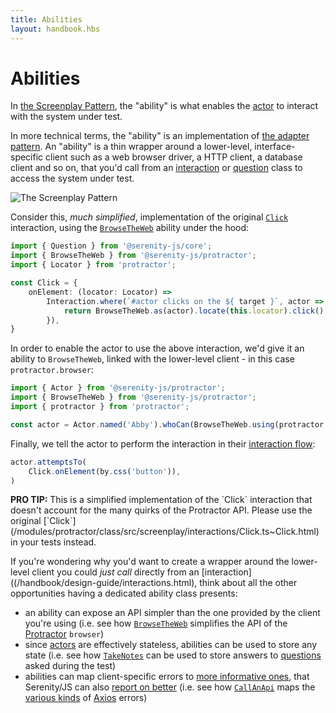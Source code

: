 ```yaml
---
title: Abilities
layout: handbook.hbs
---
```

# Abilities

In [the Screenplay Pattern](/handbook/design-guide/screenplay-pattern.html), the "ability" is what enables
the [actor](/handbook/design-guide/actors.html) to interact with the system under test.

In more technical terms, the "ability" is an implementation of [the adapter pattern](https://en.wikipedia.org/wiki/Adapter_pattern).
An "ability" is a thin wrapper around a lower-level, interface-specific client such as a web browser driver, a HTTP client, a database client and so on, that you'd call from an [interaction](/handbook/design-guide/interactions.html) or [question](/handbook/design-guide/questions.html) class to access the system under test.

![The Screenplay Pattern](/handbook/design-guide/images/the-screenplay-pattern.png)

Consider this, _much simplified_, implementation of the original [`Click`](/modules/protractor/class/src/screenplay/interactions/Click.ts~Click.html) interaction, using the [`BrowseTheWeb`](/modules/protractor/class/src/screenplay/abilities/BrowseTheWeb.ts~BrowseTheWeb.html) ability under the hood:

```typescript
import { Question } from '@serenity-js/core';
import { BrowseTheWeb } from '@serenity-js/protractor';
import { Locator } from 'protractor';

const Click = {
    onElement: (locator: Locator) =>
        Interaction.where(`#actor clicks on the ${ target }`, actor => {
            return BrowseTheWeb.as(actor).locate(this.locator).click();
        }),
}
```

In order to enable the actor to use the above interaction, we'd give it an ability to `BrowseTheWeb`, linked with the lower-level client - in this case `protractor.browser`:

```typescript
import { Actor } from '@serenity-js/protractor';
import { BrowseTheWeb } from '@serenity-js/protractor';
import { protractor } from 'protractor';

const actor = Actor.named('Abby').whoCan(BrowseTheWeb.using(protractor.browser));
```

Finally, we tell the actor to perform the interaction in their [interaction flow](/handbook/design-guide/actors.html):

```typescript
actor.attemptsTo(
    Click.onElement(by.css('button')),
)
```

<div class="pro-tip">
    <div class="icon"><i class="fas fa-lightbulb"></i></div>
    <div class="text"><p><strong>PRO TIP:</strong> This is a simplified implementation of the `Click` interaction that
    doesn't account for the many quirks of the Protractor API. Please use the original [`Click`](/modules/protractor/class/src/screenplay/interactions/Click.ts~Click.html) in your tests instead.</p></div>
</div>

If you're wondering why you'd want to create a wrapper around the lower-level client you could _just call_ directly from an [interaction]((/handbook/design-guide/interactions.html), think about all the other opportunities having a dedicated ability class presents:
- an ability can expose an API simpler than the one provided by the client you're using (i.e. see how [`BrowseTheWeb`](/modules/protractor/class/src/screenplay/abilities/BrowseTheWeb.ts~BrowseTheWeb.html) simplifies the API of the [Protractor](https://www.protractortest.org/#/) `browser`)
- since [actors](/handbook/design-guide/actors.html) are effectively stateless, abilities can be used to store any state (i.e. see how [`TakeNotes`](modules/core/class/src/screenplay/abilities/TakeNotes.ts~TakeNotes.html) can be used to store answers to [questions](/handbook/design-guide/questions.html) asked during the test)
- abilities can map client-specific errors to [more informative ones](/handbook/design-guide/errors.html), that Serenity/JS can also [report on better](/handbook/integration-guide/reporting.html) (i.e. see how [`CallAnApi`](/modules/rest/class/src/screenplay/abilities/CallAnApi.ts~CallAnApi.html) maps the [various kinds](/modules/rest/file/src/screenplay/abilities/CallAnApi.ts.html) of [Axios](https://www.npmjs.com/package/axios) errors)
